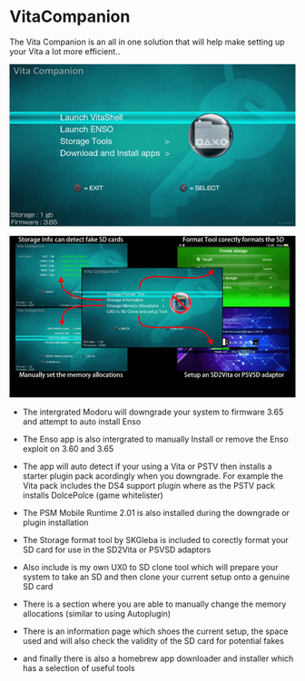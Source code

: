 # VitaCompanion

The Vita Companion is an all in one solution that will help make setting up your Vita a lot more efficient..

![](https://github.com/AntHJ/VitaCompanion/blob/main/006b.png)

![](https://github.com/AntHJ/VitaCompanion/blob/main/007.png)

- The intergrated Modoru will downgrade your system to firmware 3.65 and attempt to auto install Enso

- The Enso app is also intergrated to manually Install or remove the Enso exploit on 3.60 and 3.65

- The app will auto detect if your using a Vita or PSTV then installs a starter plugin pack acordingly when you downgrade. For example the Vita pack includes the DS4 support plugin where as the PSTV pack installs DolcePolce (game whitelister)

- The PSM Mobile Runtime 2.01 is also installed during the downgrade or plugin installation

- The Storage format tool by SKGleba is included to corectly format your SD card for use in the SD2Vita or PSVSD adaptors

- Also include is my own UX0 to SD clone tool which will prepare your system to take an SD and then clone your current setup onto a genuine SD card

- There is a section where you are able to manually change the memory allocations (similar to using Autoplugin)

- There is an information page which shoes the current setup, the space used and will also check the validity of the SD card for potential fakes

- and finally there is also a homebrew app downloader and installer which has a selection of useful tools
